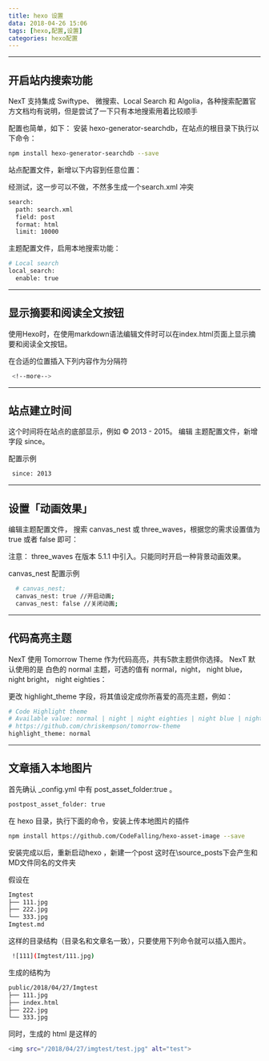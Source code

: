 ```yaml
---
title: hexo 设置
data: 2018-04-26 15:06
tags: [hexo,配置,设置]
categories: hexo配置
---
```



----------------------------------------------
## 开启站内搜索功能

NexT 支持集成 Swiftype、 微搜索、Local Search 和 Algolia，各种搜索配置官方文档均有说明，但是尝试了一下只有本地搜索用着比较顺手

配置也简单，如下：
 安装 hexo-generator-searchdb，在站点的根目录下执行以下命令：

``` bash
npm install hexo-generator-searchdb --save
```
<!--more-->
站点配置文件，新增以下内容到任意位置：

经测试，这一步可以不做，不然多生成一个search.xml 冲突

``` bash
search:
  path: search.xml
  field: post
  format: html
  limit: 10000
```

主题配置文件，启用本地搜索功能：

``` bash
# Local search
local_search:
  enable: true
```



----------------------------------------------
## 显示摘要和阅读全文按钮

使用Hexo时，在使用markdown语法编辑文件时可以在index.html页面上显示摘要和阅读全文按钮。

在合适的位置插入下列内容作为分隔符

``` bash
 <!--more-->
```




----------------------------------------------
## 站点建立时间

这个时间将在站点的底部显示，例如 © 2013 - 2015。 编辑 主题配置文件，新增字段 since。

配置示例

``` bash
 since: 2013
```




----------------------------------------------
## 设置「动画效果」

编辑主题配置文件， 搜索 canvas_nest 或 three_waves，根据您的需求设置值为 true 或者 false 即可： 

注意： three_waves 在版本 5.1.1 中引入。只能同时开启一种背景动画效果。 

canvas_nest 配置示例

``` bash  
  # canvas_nest;  
  canvas_nest: true //开启动画;  
  canvas_nest: false //关闭动画;  
```




----------------------------------------------
## 代码高亮主题

NexT 使用 Tomorrow Theme 作为代码高亮，共有5款主题供你选择。 NexT 默认使用的是 白色的 normal 主题，可选的值有 normal，night， night blue， night bright， night eighties： 

更改 highlight_theme 字段，将其值设定成你所喜爱的高亮主题，例如：

```bash
# Code Highlight theme
# Available value: normal | night | night eighties | night blue | night bright
# https://github.com/chriskempson/tomorrow-theme
highlight_theme: normal
```



----------------------------------------------
## 文章插入本地图片

首先确认 _config.yml 中有 post_asset_folder:true 。 
``` bash				
postpost_asset_folder: true
```

在 hexo 目录，执行下面的命令，安装上传本地图片的插件
``` bash
npm install https://github.com/CodeFalling/hexo-asset-image --save
```
安装完成以后，重新启动hexo ，新建一个post 这时在\source\_posts下会产生和MD文件同名的文件夹


假设在
``` bash
Imgtest
├── 111.jpg
├── 222.jpg
└── 333.jpg
Imgtest.md
```

这样的目录结构（目录名和文章名一致），只要使用下列命令就可以插入图片。

 ``` bash
  ![111](Imgtest/111.jpg) 
```
生成的结构为
``` bash
public/2018/04/27/Imgtest
├── 111.jpg
├── index.html
├── 222.jpg
└── 333.jpg
```

同时，生成的 html 是这样的

``` bash
<img src="/2018/04/27/imgtest/test.jpg" alt="test">
```